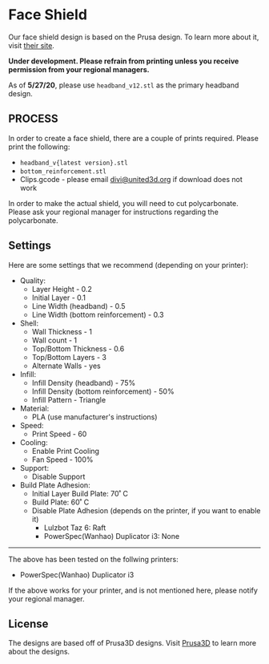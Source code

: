 # Face Shield

Our face shield design is based on the Prusa design. To learn more about it, visit [their site](https://www.prusaprinters.org/prints/27950-prusa-face-shield-us-version).

**Under development. Please refrain from printing unless you receive permission from your regional managers.**

As of **5/27/20**, please use `headband_v12.stl` as the primary headband design.

## PROCESS
In order to create a face shield, there are a couple of prints required. Please print the following:

* `headband_v{latest version}.stl`
* `bottom_reinforcement.stl`
* Clips.gcode - please email divi@united3d.org if download does not work


In order to make the actual shield, you will need to cut polycarbonate. Please ask your regional manager for instructions regarding the polycarbonate.

## Settings
Here are some settings that we recommend (depending on your printer):

* Quality:
	*    Layer Height - 0.2
	*    Initial Layer - 0.1
	*    Line Width (headband) - 0.5
	*    Line Width (bottom reinforcement) - 0.3
* Shell:
	*    Wall Thickness - 1
	*    Wall count - 1
	*    Top/Bottom Thickness - 0.6
	*    Top/Bottom Layers - 3
	*    Alternate Walls - yes
* Infill:
	*    Infill Density (headband) - 75%
	*    Infill Density (bottom reinforcement) - 50%
	*    Infill Pattern - Triangle
* Material:
	*    PLA (use manufacturer's instructions)
* Speed:
	*    Print Speed - 60
* Cooling:
	*    Enable Print Cooling
	*    Fan Speed - 100%
* Support:
	*    Disable Support
* Build Plate Adhesion:
	*	Initial Layer Build Plate: 70˚ C
	* 	Build Plate: 60˚ C
	*  Disable Plate Adhesion (depends on the printer, if you want to enable it)
		* Lulzbot Taz 6: Raft
		* PowerSpec(Wanhao) Duplicator i3: None

---
The above has been tested on the follwing printers:

* PowerSpec(Wanhao) Duplicator i3 

If the above works for your printer, and is not mentioned here, please notify your regional manager.

## License
The designs are based off of Prusa3D designs. Visit [Prusa3D](https://www.prusa3d.com/) to learn more about the designs. 

